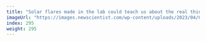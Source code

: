 ```yaml
---
title: "Solar flares made in the lab could teach us about the real thing"
imageUrl: "https://images.newscientist.com/wp-content/uploads/2023/04/06102349/SEI_151063218.jpg?width=788"
index: 295
weight: 295
---
```

